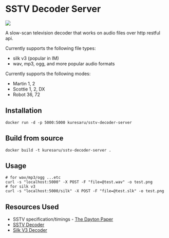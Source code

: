SSTV Decoder Server
============

![](https://raw.githubusercontent.com/colaclanth/sstv/master/examples/m1.png)

A slow-scan television decoder that works on audio files over http restful api.

Currently supports the following file types:
* silk v3 (popular in IM)
* wav, mp3, ogg, and more popular audio formats

Currently supports the following modes:
* Martin 1, 2
* Scottie 1, 2, DX
* Robot 36, 72

Installation
------------

```shell
docker run -d -p 5000:5000 kuresaru/sstv-decoder-server
```

Build from source
-----------------

```shell
docker build -t kuresaru/sstv-decoder-server .
```

Usage
-----

```shell
# for wav/mp3/ogg ...etc
curl -s "localhost:5000" -X POST -F "file=@test.wav" -o test.png
# for silk v3
curl -s "localhost:5000/silk" -X POST -F "file=@test.slk" -o test.png
```

Resources Used
--------------

* SSTV specification/timings - [The Dayton Paper](http://webcache.googleusercontent.com/search?q=cache:GzP65FlYEtwJ:www.barberdsp.com/downloads/Dayton%2520Paper.pdf)
* [SSTV Decoder](https://github.com/colaclanth/sstv)
* [Silk V3 Decoder](https://github.com/kn007/silk-v3-decoder)
